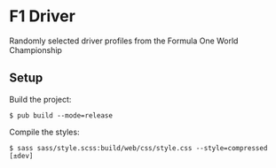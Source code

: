 # F1 Driver

Randomly selected driver profiles from the Formula One World Championship

## Setup

Build the project:

    $ pub build --mode=release

Compile the styles:

    $ sass sass/style.scss:build/web/css/style.css --style=compressed                                                                                                                       [±dev]
